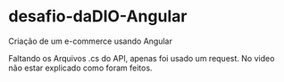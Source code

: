 # desafio-daDIO-Angular
Criação de um e-commerce usando Angular

Faltando os Arquivos .cs do API, apenas foi usado um request. No video não estar explicado como foram feitos. 
